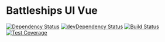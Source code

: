 Battleships UI Vue
==================

[![Dependency Status](https://img.shields.io/david/ships-online/battleships-ui-vue.svg)](https://david-dm.org/ships-online/battleships-ui-vue)
[![devDependency Status](https://img.shields.io/david/dev/ships-online/battleships-ui-vue.svg)](https://david-dm.org/ships-online/battleships-ui-vue?type=dev)
[![Build Status](https://travis-ci.org/ships-online/battleships-ui-vue.svg?branch=master)](https://travis-ci.org/ships-online/battleships-ui-vue)
[![Test Coverage](https://lima.codeclimate.com/github/ships-online/battleships-ui-vue/badges/coverage.svg)](https://lima.codeclimate.com/github/ships-online/battleships-ui-vue/coverage)
